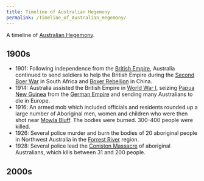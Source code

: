```yaml
---
title: Timeline of Australian Hegemony
permalink: /Timeline_of_Australian_Hegemony/
---
```


A timeline of [Australian Hegemony](Australian_Hegemony "wikilink").

## 1900s

- 1901: Following independence from the [British
  Empire](British_Empire "wikilink"), Australia continued to send
  soldiers to help the British Empire during the [Second Boer
  War](Second_Boer_War "wikilink") in South Africa and [Boxer
  Rebellion](Boxer_Rebellion "wikilink") in China.
- 1914: Australia assisted the British Empire in [World War
  I](World_War_I "wikilink"), seizing [Papua New
  Guinea](Papua_New_Guinea "wikilink") from the [German
  Empire](German_Empire "wikilink") and sending many Australians to die
  in Europe.
- 1916: An armed mob which included officials and residents rounded up a
  large number of Aboriginal men, women and children who were then shot
  near [Mowla Bluff](Mowla_Bluff_Massacre_(1916) "wikilink"). The bodies
  were burned. 300-400 people were killed.
- 1926: Several police murder and burn the bodies of 20 aboriginal
  people in Northwest Australia in the [Forrest
  River](Forrest_River_Massacre_(1926) "wikilink") region.
- 1928: Several police lead the [Coniston
  Massacre](Coniston_Massacre_(1928) "wikilink") of aboriginal
  Australians, which kills between 31 and 200 people.

## 2000s